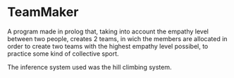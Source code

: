 # TeamMaker
A program made in prolog that, taking into account the empathy level between two people, creates 2 teams, in wich the members are allocated in order to create two teams with the highest empathy level possibel, to practice some kind of collective sport.

The inference system used was the hill climbing system.
